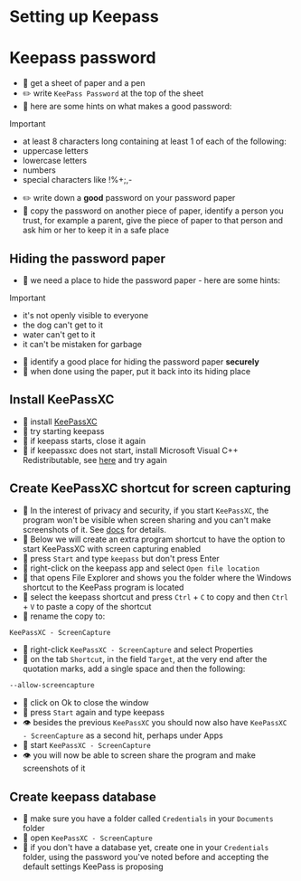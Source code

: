 # Setting up Keepass

# Keepass password

- 🔨 get a sheet of paper and a pen
- ✏️ write `KeePass Password` at the top of the sheet
- 🦉 here are some hints on what makes a good password:

> [!IMPORTANT]
> - at least 8 characters long containing at least 1 of each of the following:
> - uppercase letters
> - lowercase letters
> - numbers
> - special characters like !%+;,- 

- ✏️ write down a **good** password on your password paper
- 🔨 copy the password on another piece of paper, identify a person you trust, for example a parent, give the piece of paper to that person and ask him or her to keep it in a safe place

## Hiding the password paper

- 🦉 we need a place to hide the password paper - here are some hints:

> [!IMPORTANT]
> - it's not openly visible to everyone
> - the dog can't get to it
> - water can't get to it
> - it can't be mistaken for garbage

- 🔨 identify a good place for hiding the password paper **securely** 
- 🔨 when done using the paper, put it back into its hiding place

## Install KeePassXC

- 🔨 install [KeePassXC](https://keepassxc.org/)
- 🔨 try starting keepass
- 🔨 if keepass starts, close it again
- 🔨 if keepassxc does not start, install Microsoft Visual C++ Redistributable, see [here](https://keepassxc.org/blog/2022-03-21-2.7.0-released/) and try again

## Create KeePassXC shortcut for screen capturing

- 🦉 In the interest of privacy and security, if you start `KeePassXC`, the program won't be visible when screen sharing and you can't make screenshots of it. See [docs](https://keepassxc.org/docs/KeePassXC_UserGuide.html#_screenshot_security) for details.
- 🦉 Below we will create an extra program shortcut to have the option to start KeePassXC with screen capturing enabled
- 🔨 press `Start` and type `keepass` but don't press Enter
- 🔨 right-click on the keepass app and select `Open file location`
- 🦉 that opens File Explorer and shows you the folder where the Windows shortcut to the KeePass program is located
- 🔨 select the keepass shortcut and press `Ctrl` + `C` to copy and then `Ctrl` + `V` to paste a copy of the shortcut
- 🔨 rename the copy to:

```markdown
KeePassXC - ScreenCapture
```

- 🔨 right-click `KeePassXC - ScreenCapture` and select Properties
- 🔨 on the tab `Shortcut`, in the field `Target`, at the very end after the quotation marks, add a single space and then the following:
```markdown
--allow-screencapture
```

- 🔨 click on Ok to close the window
- 🔨 press `Start` again and type keepass
- 👁️ besides the previous `KeePassXC` you should now also have `KeePassXC - ScreenCapture` as a second hit, perhaps under Apps
- 🔨 start `KeePassXC - ScreenCapture`
- 👁️ you will now be able to screen share the program and make screenshots of it

## Create keepass database

- 🔨 make sure you have a folder called `Credentials` in your `Documents` folder
- 🔨 open `KeePassXC - ScreenCapture`
- 🔨 if you don't have a database yet, create one in your `Credentials` folder, using the password you've noted before and accepting the default settings KeePass is proposing
